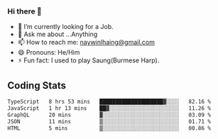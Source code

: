 ### Hi there 👋

- 🔭 I’m currently looking for a Job.
- 💬 Ask me about ...Anything
- 📫 How to reach me: naywinlhaing@gmail.com
- 😄 Pronouns: He/Him
- ⚡ Fun fact: I used to play Saung(Burmese Harp).


## Coding Stats
<!--START_SECTION:waka-->

```txt
TypeScript   8 hrs 53 mins   ████████████████████▓░░░░   82.16 %
JavaScript   1 hr 13 mins    ██▓░░░░░░░░░░░░░░░░░░░░░░   11.26 %
GraphQL      20 mins         ▓░░░░░░░░░░░░░░░░░░░░░░░░   03.09 %
JSON         11 mins         ▒░░░░░░░░░░░░░░░░░░░░░░░░   01.71 %
HTML         5 mins          ▒░░░░░░░░░░░░░░░░░░░░░░░░   00.86 %
```

<!--END_SECTION:waka-->
